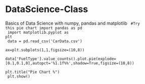 # DataScience-Class
Basics of Data Science with numpy, pandas and matplotlib
<code>
#Try this pie chart
import pandas as pd <br>
import matplotlib.pyplot as plt<br>
data = pd.read_csv('CarData.csv')<br>
ax=plt.subplots(1,1,figsize=(10,8))<br>
data['FuelType'].value_counts().plot.pie(explode=[0.1,0.1,0],autopct='%1.1f%%',shadow=True,figsize=(10,8))<br>
plt.title("Pie Chart %")<br>
plt.show()
